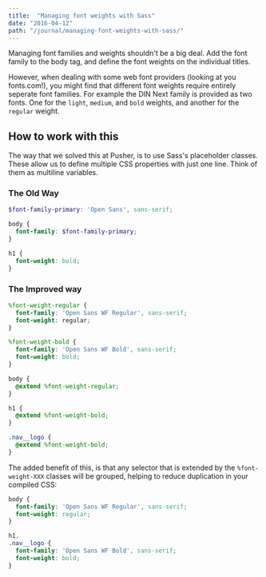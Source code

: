 ```yaml
---
title:  "Managing font weights with Sass"
date: "2016-04-12"
path: "/journal/managing-font-weights-with-sass/"
---
```


Managing font families and weights shouldn't be a big deal. Add the font family to the body tag, and define the font weights on the individual titles.

However, when dealing with some web font providers (looking at you fonts.com!), you might find that different font weights require entirely seperate font families. For example the DIN Next family is provided as two fonts. One for the `light`, `medium`, and `bold` weights, and another for the `regular` weight.

## How to work with this

The way that we solved this at Pusher, is to use Sass's placeholder classes. These allow us to define multiple CSS properties with just one line. Think of them as multiline variables.

### The Old Way

```scss
$font-family-primary: 'Open Sans', sans-serif;

body {
  font-family: $font-family-primary;
}

h1 {
  font-weight: bold;
}
```

### The Improved way

```scss
%font-weight-regular {
  font-family: 'Open Sans WF Regular', sans-serif;
  font-weight: regular;
}

%font-weight-bold {
  font-family: 'Open Sans WF Bold', sans-serif;
  font-weight: bold;
}

body {
  @extend %font-weight-regular;
}

h1 {
  @extend %font-weight-bold;
}

.nav__logo {
  @extend %font-weight-bold;
}
```

The added benefit of this, is that any selector that is extended by the `%font-weight-XXX` classes will be grouped, helping to reduce duplication in your compiled CSS:

```css
body {
  font-family: 'Open Sans WF Regular', sans-serif;
  font-weight: regular;
}

h1,
.nav__logo {
  font-family: 'Open Sans WF Bold', sans-serif;
  font-weight: bold;
}
```
